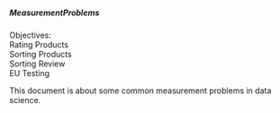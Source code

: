 ##### MeasurementProblems

Objectives:\
Rating Products\
Sorting Products\
Sorting Review\
EU Testing

This document is about some common measurement problems in data science.

